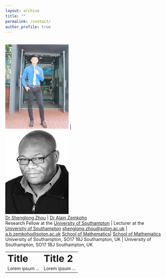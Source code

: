```yaml
---
layout: archive
title: ""   
permalink: /contact/
author_profile: true
---
```


 <br/><img src='/images/slzhou.jpg'> | <br/><img src='/images/zem.png'>  
[Dr Shenglong Zhou](https://shenglongzhou.github.io)  | [Dr Alain Zemkoho](http://www.southampton.ac.uk/~abz1e14/)  
Research Fellow at the [University of Southampton](https://www.southampton.ac.uk/) | Lecturer at the [University of Southampton](https://www.southampton.ac.uk/) 
shenglong.zhou@soton.ac.uk | a.b.zemkoho@soton.ac.uk 
[School of Mathematics](https://www.southampton.ac.uk/maths)| [School of Mathematics](https://www.southampton.ac.uk/maths) 
University of Southampton,  SO17 1BJ Southampton, UK  | University of Southampton,  SO17 1BJ Southampton, UK  


<script src="https://cdn.mathjax.org/mathjax/latest/MathJax.js?config=TeX-AMS-MML_HTMLorMML" type="text/javascript"></script>
<table border="0">
 <tr>
    <td><b style="font-size:30px">Title</b></td>
    <td><b style="font-size:30px">Title 2</b></td>
 </tr>
 <tr>
    <td>Lorem ipsum ...</td>
    <td>Lorem ipsum ...</td>
 </tr>
</table>
